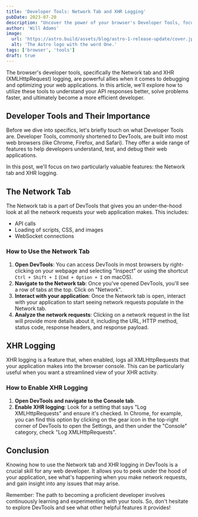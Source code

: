 ```yaml
---
title: 'Developer Tools: Network Tab and XHR Logging'
pubDate: 2023-07-20
description: "Uncover the power of your browser's Developer Tools, focusing on the Network tab and XHR logging, to debug and optimize your web applications more effectively"
author: 'Will Adams'
image:
  url: 'https://astro.build/assets/blog/astro-1-release-update/cover.jpeg'
  alt: 'The Astro logo with the word One.'
tags: ['browser', 'tools']
draft: true
---
```


The browser's developer tools, specifically the Network tab and XHR (XMLHttpRequest) logging, are powerful allies when it comes to debugging and optimizing your web applications. In this article, we'll explore how to utilize these tools to understand your API responses better, solve problems faster, and ultimately become a more efficient developer.

## Developer Tools and Their Importance

Before we dive into specifics, let's briefly touch on what Developer Tools are. Developer Tools, commonly shortened to DevTools, are built into most web browsers (like Chrome, Firefox, and Safari). They offer a wide range of features to help developers understand, test, and debug their web applications.

In this post, we'll focus on two particularly valuable features: the Network tab and XHR logging.

## The Network Tab

The Network tab is a part of DevTools that gives you an under-the-hood look at all the network requests your web application makes. This includes:

- API calls
- Loading of scripts, CSS, and images
- WebSocket connections

### How to Use the Network Tab

1. **Open DevTools**: You can access DevTools in most browsers by right-clicking on your webpage and selecting "Inspect" or using the shortcut `Ctrl + Shift + I` (`Cmd + Option + I` on macOS).
2. **Navigate to the Network tab**: Once you've opened DevTools, you'll see a row of tabs at the top. Click on "Network".
3. **Interact with your application**: Once the Network tab is open, interact with your application to start seeing network requests populate in the Network tab.
4. **Analyze the network requests**: Clicking on a network request in the list will provide more details about it, including the URL, HTTP method, status code, response headers, and response payload.

## XHR Logging

XHR logging is a feature that, when enabled, logs all XMLHttpRequests that your application makes into the browser console. This can be particularly useful when you want a streamlined view of your XHR activity.

### How to Enable XHR Logging

1. **Open DevTools and navigate to the Console tab**.
2. **Enable XHR logging**: Look for a setting that says "Log XMLHttpRequests" and ensure it's checked. In Chrome, for example, you can find this option by clicking on the gear icon in the top-right corner of DevTools to open the Settings, and then under the "Console" category, check "Log XMLHttpRequests".

## Conclusion

Knowing how to use the Network tab and XHR logging in DevTools is a crucial skill for any web developer. It allows you to peek under the hood of your application, see what's happening when you make network requests, and gain insight into any issues that may arise.

Remember: The path to becoming a proficient developer involves continuously learning and experimenting with your tools. So, don't hesitate to explore DevTools and see what other helpful features it provides!

